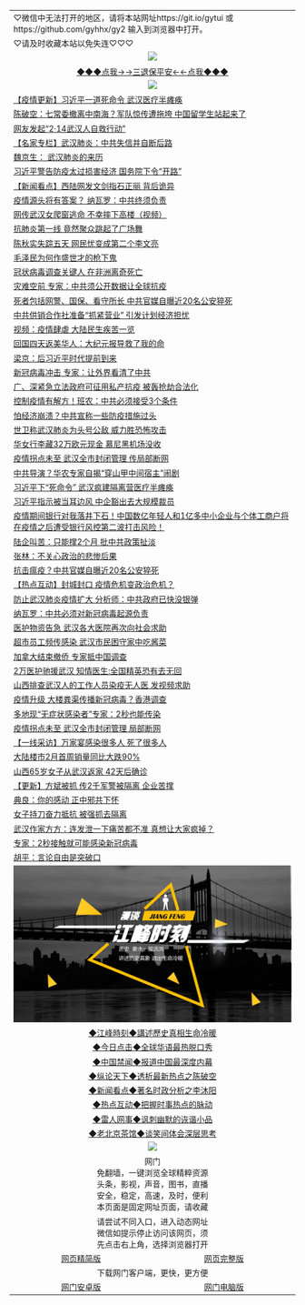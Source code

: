  <table>
<tr>
<td colspan="2" align=left>
♡微信中无法打开的地区，请将本站网址https://git.io/gytui 或 https://github.com/gyhhx/gy2 输入到浏览器中打开。 
 </td>
</tr>
 <tr>
 <td colspan="2" align=left>
♡请及时收藏本站以免失连♡♡♡
</td>
 </tr>
  <tr>
    <td colspan="2" align=center><img src="https://github.com/gyhhx/image-upload/blob/master/3t%20(1).jpg"></td>
 </tr>
 <tr><td colspan="2" align="center"><a href="https://xball.casa/oo.aspx?name=ogQuit&key=eqxowaguscvmxdgc&from=gy">◆◆◆点我→→三退保平安←←点我◆◆◆</a></td></tr>
  <tr>
    <td colspan="2" align=center><img src="https://cdn.jsdelivr.net/gh/gyoupiodf/im1/%E7%BD%91%E9%97%A8%E6%96%B0%E9%97%BB1.jpg"></td>
 </tr>
<tr><td colspan="2" align="left"><a href="https://xball.casa/oo.aspx?name=c1120084&key=eqxowaguscvmxdgc&from=gy">【疫情更新】习近平一道死命令 武汉医疗半瘫痪</a></td></tr>
<tr><td colspan="2" align="left"><a href="https://xball.casa/oo.aspx?name=c1129229&key=eqxowaguscvmxdgc&from=gy">陈破空：七常委撤离中南海？军队惊传遭拖垮 中国留学生站起来了</a></td></tr>
<tr><td colspan="2" align="left"><a href="https://xball.casa/oo.aspx?name=c1129345&key=eqxowaguscvmxdgc&from=gy">网友发起“2·14武汉人自救行动”</a></td></tr>
<tr><td colspan="2" align="left"><a href="https://xball.casa/oo.aspx?name=c1129316&key=eqxowaguscvmxdgc&from=gy">【名家专栏】武汉肺炎：中共失信并自断后路</a></td></tr>
<tr><td colspan="2" align="left"><a href="https://xball.casa/oo.aspx?name=c1129221&key=eqxowaguscvmxdgc&from=gy">魏京生： 武汉肺炎的来历</a></td></tr>
<tr><td colspan="2" align="left"><a href="https://xball.casa/oo.aspx?name=c1129280&key=eqxowaguscvmxdgc&from=gy">习近平警告防疫太过损害经济 国务院下令“开路”</a></td></tr>
<tr><td colspan="2" align="left"><a href="https://xball.casa/oo.aspx?name=c1129313&key=eqxowaguscvmxdgc&from=gy">【新闻看点】西陆网发文剑指石正丽 背后诡异</a></td></tr>
<tr><td colspan="2" align="left"><a href="https://xball.casa/oo.aspx?name=c1129246&key=eqxowaguscvmxdgc&from=gy">疫情源头将有答案？ 纳瓦罗：中共终须负责</a></td></tr>
<tr><td colspan="2" align="left"><a href="https://xball.casa/oo.aspx?name=c1129227&key=eqxowaguscvmxdgc&from=gy">网传武汉女爬窗逃命 不幸摔下高楼（视频）</a></td></tr>
<tr><td colspan="2" align="left"><a href="https://xball.casa/oo.aspx?name=c1129269&key=eqxowaguscvmxdgc&from=gy">抗肺炎第一线 竟然聚众跳起了广场舞</a></td></tr>
<tr><td colspan="2" align="left"><a href="https://xball.casa/oo.aspx?name=c1129220&key=eqxowaguscvmxdgc&from=gy">陈秋实失踪五天 网民忧变成第二个李文亮</a></td></tr>
<tr><td colspan="2" align="left"><a href="https://xball.casa/oo.aspx?name=c1129346&key=eqxowaguscvmxdgc&from=gy">毛泽民为何作盛世才的枪下鬼</a></td></tr>
<tr><td colspan="2" align="left"><a href="https://xball.casa/oo.aspx?name=c1129329&key=eqxowaguscvmxdgc&from=gy">冠状病毒调查关键人 在非洲离奇死亡</a></td></tr>
<tr><td colspan="2" align="left"><a href="https://xball.casa/oo.aspx?name=c1129343&key=eqxowaguscvmxdgc&from=gy">灾难空前 专家：中共须公开数据让全球抗疫</a></td></tr>
<tr><td colspan="2" align="left"><a href="https://xball.casa/oo.aspx?name=c1129370&key=eqxowaguscvmxdgc&from=gy">死者包括网警、国保、看守所长 中共官媒自曝近20名公安猝死</a></td></tr>
<tr><td colspan="2" align="left"><a href="https://xball.casa/oo.aspx?name=c1129364&key=eqxowaguscvmxdgc&from=gy">中共供销合作社准备“抓紧营业” 引发计划经济担忧</a></td></tr>
<tr><td colspan="2" align="left"><a href="https://xball.casa/oo.aspx?name=c1129218&key=eqxowaguscvmxdgc&from=gy">视频：疫情肆虐 大陆民生疾苦一览</a></td></tr>
<tr><td colspan="2" align="left"><a href="https://xball.casa/oo.aspx?name=c1129344&key=eqxowaguscvmxdgc&from=gy">回国四天返美华人：大纪元报导救了我的命</a></td></tr>
<tr><td colspan="2" align="left"><a href="https://xball.casa/oo.aspx?name=c1129389&key=eqxowaguscvmxdgc&from=gy">梁京：后习近平时代提前到来</a></td></tr>
<tr><td colspan="2" align="left"><a href="https://xball.casa/oo.aspx?name=c1129363&key=eqxowaguscvmxdgc&from=gy">新冠病毒冲击 专家：让外界看清了中共</a></td></tr>
<tr><td colspan="2" align="left"><a href="https://xball.casa/oo.aspx?name=c1129277&key=eqxowaguscvmxdgc&from=gy">广、深紧急立法政府可征用私产抗疫 被轰抢劫合法化</a></td></tr>
<tr><td colspan="2" align="left"><a href="https://xball.casa/oo.aspx?name=c1129244&key=eqxowaguscvmxdgc&from=gy">控制疫情有解方！班农：中共必须接受3个条件</a></td></tr>
<tr><td colspan="2" align="left"><a href="https://xball.casa/oo.aspx?name=c1129373&key=eqxowaguscvmxdgc&from=gy">怕经济崩溃？中共宣称一些防疫措施过头</a></td></tr>
<tr><td colspan="2" align="left"><a href="https://xball.casa/oo.aspx?name=c1129276&key=eqxowaguscvmxdgc&from=gy">世卫称武汉肺炎为头号公敌 威力胜恐怖攻击</a></td></tr>
<tr><td colspan="2" align="left"><a href="https://xball.casa/oo.aspx?name=c1129216&key=eqxowaguscvmxdgc&from=gy">华女行李藏32万欧元现金 慕尼黑机场没收</a></td></tr>
<tr><td colspan="2" align="left"><a href="https://xball.casa/oo.aspx?name=c1129239&key=eqxowaguscvmxdgc&from=gy">疫情拐点未至 武汉全市封闭管理 传局部断网</a></td></tr>
<tr><td colspan="2" align="left"><a href="https://xball.casa/oo.aspx?name=c1129281&key=eqxowaguscvmxdgc&from=gy">中共导演？华农专家自揭“穿山甲中间宿主”闹剧</a></td></tr>
<tr><td colspan="2" align="left"><a href="https://xball.casa/oo.aspx?name=c1129253&key=eqxowaguscvmxdgc&from=gy">习近平下“死命令” 武汉疯建隔离营医疗半瘫痪</a></td></tr>
<tr><td colspan="2" align="left"><a href="https://xball.casa/oo.aspx?name=c1129247&key=eqxowaguscvmxdgc&from=gy">习近平指示被当耳边风 中企豁出去大规模裁员</a></td></tr>
<tr><td colspan="2" align="left"><a href="https://xball.casa/oo.aspx?name=c1129261&key=eqxowaguscvmxdgc&from=gy">疫情期间银行对我落井下石！中国数亿年轻人和1亿多中小企业与个体工商户将在疫情之后遭受银行风控第二波打击风险！</a></td></tr>
<tr><td colspan="2" align="left"><a href="https://xball.casa/oo.aspx?name=c1129326&key=eqxowaguscvmxdgc&from=gy">陆企叫苦：只能撑2个月 批中共政策扯淡</a></td></tr>
<tr><td colspan="2" align="left"><a href="https://xball.casa/oo.aspx?name=c1129365&key=eqxowaguscvmxdgc&from=gy">张林：不关心政治的悲惨后果</a></td></tr>
<tr><td colspan="2" align="left"><a href="https://xball.casa/oo.aspx?name=c1129259&key=eqxowaguscvmxdgc&from=gy">抗击瘟疫？中共官媒自曝近20名公安猝死</a></td></tr>
<tr><td colspan="2" align="left"><a href="https://xball.casa/oo.aspx?name=c1129274&key=eqxowaguscvmxdgc&from=gy">【热点互动】封城封口 疫情危机变政治危机？</a></td></tr>
<tr><td colspan="2" align="left"><a href="https://xball.casa/oo.aspx?name=c1129243&key=eqxowaguscvmxdgc&from=gy">防止武汉肺炎疫情扩大 分析师：中共政府已快没银弹</a></td></tr>
<tr><td colspan="2" align="left"><a href="https://xball.casa/oo.aspx?name=c1129258&key=eqxowaguscvmxdgc&from=gy">纳瓦罗：中共必须对新冠病毒起源负责</a></td></tr>
<tr><td colspan="2" align="left"><a href="https://xball.casa/oo.aspx?name=c1129331&key=eqxowaguscvmxdgc&from=gy">医护物资告急 武汉各大医院再次向社会求助</a></td></tr>
<tr><td colspan="2" align="left"><a href="https://xball.casa/oo.aspx?name=c1129310&key=eqxowaguscvmxdgc&from=gy">超市员工频传感染 武汉市民困守家中吃酱菜</a></td></tr>
<tr><td colspan="2" align="left"><a href="https://xball.casa/oo.aspx?name=c1129328&key=eqxowaguscvmxdgc&from=gy">加拿大结束撤侨 专家抵中国调查</a></td></tr>
<tr><td colspan="2" align="left"><a href="https://xball.casa/oo.aspx?name=c1129374&key=eqxowaguscvmxdgc&from=gy">2万医护驰援武汉 知情医生:全国精英恐有去无回</a></td></tr>
<tr><td colspan="2" align="left"><a href="https://xball.casa/oo.aspx?name=c1129226&key=eqxowaguscvmxdgc&from=gy">山西排查武汉人的工作人员染疫无人医 发视频求助</a></td></tr>
<tr><td colspan="2" align="left"><a href="https://xball.casa/oo.aspx?name=c1129219&key=eqxowaguscvmxdgc&from=gy">疫情升级 大楼粪渠传播新冠病毒？香港调查</a></td></tr>
<tr><td colspan="2" align="left"><a href="https://xball.casa/oo.aspx?name=c1129224&key=eqxowaguscvmxdgc&from=gy">多地现“无症状感染者”专家：2秒也能传染</a></td></tr>
<tr><td colspan="2" align="left"><a href="https://xball.casa/oo.aspx?name=c1129308&key=eqxowaguscvmxdgc&from=gy">疫情拐点未至 武汉全市封闭管理 局部断网</a></td></tr>
<tr><td colspan="2" align="left"><a href="https://xball.casa/oo.aspx?name=c1129362&key=eqxowaguscvmxdgc&from=gy">【一线采访】万家宴感染很多人 死了很多人</a></td></tr>
<tr><td colspan="2" align="left"><a href="https://xball.casa/oo.aspx?name=c1129315&key=eqxowaguscvmxdgc&from=gy">大陆楼市2月首周销量同比大跌90%</a></td></tr>
<tr><td colspan="2" align="left"><a href="https://xball.casa/oo.aspx?name=c1129330&key=eqxowaguscvmxdgc&from=gy">山西65岁女子从武汉返家 42天后确诊</a></td></tr>
<tr><td colspan="2" align="left"><a href="https://xball.casa/oo.aspx?name=c1120951&key=eqxowaguscvmxdgc&from=gy">【更新】方斌被抓 传2千军警被隔离 企业苦撑</a></td></tr>
<tr><td colspan="2" align="left"><a href="https://xball.casa/oo.aspx?name=c1129240&key=eqxowaguscvmxdgc&from=gy">典良：你的感动 正中邪共下怀</a></td></tr>
<tr><td colspan="2" align="left"><a href="https://xball.casa/oo.aspx?name=c1129268&key=eqxowaguscvmxdgc&from=gy">女子持刀奋力抵抗 被强抓去隔离</a></td></tr>
<tr><td colspan="2" align="left"><a href="https://xball.casa/oo.aspx?name=c1129309&key=eqxowaguscvmxdgc&from=gy">武汉作家方方：连发泄一下痛苦都不准 真想让大家疯掉？</a></td></tr>
<tr><td colspan="2" align="left"><a href="https://xball.casa/oo.aspx?name=c1129323&key=eqxowaguscvmxdgc&from=gy">专家：2秒接触就可能感染新冠病毒</a></td></tr>
<tr><td colspan="2" align="left"><a href="https://xball.casa/oo.aspx?name=c1129228&key=eqxowaguscvmxdgc&from=gy">胡平：言论自由是突破口</a></td></tr>
 
 <tr>
   <td colspan="2" align=center><img src="https://github.com/gyoupiodf/im1/blob/master/jf-1.jpg"></td>
  </tr>
   <tr>
   <td colspan="2" align=center> 
<a href="https://xball.casa/oo.aspx?name=c922850&key=eqxowaguscvmxdgc&from=gy&tag=9877">◆江峰時刻◆講述歷史真相生命冷暖</a><br/>
    </td>
  </tr>
   <tr>
   <td colspan="2" align=center> 
<a href="https://xball.casa/oo.aspx?name=c816850&key=eqxowaguscvmxdgc&from=gy&tag=9877">◆今日点击◆全球华语最热脱口秀</a><br/>
    </td>
  </tr>
  <tr>
  <td colspan="2" align=center>
<a href="https://xball.casa/oo.aspx?name=c816860&key=eqxowaguscvmxdgc&from=gy&tag=99733110">◆中国禁闻◆报道中国最深度内幕</a><br/>
   </tr>
  <tr>
     <td colspan="2" align=center>
<a href="https://xball.casa/oo.aspx?name=c816855&key=eqxowaguscvmxdgc&from=gy&tag=997110">◆纵论天下◆透析最新热点之陈破空</a><br/>
   </tr>
   <tr>
      <td colspan="2" align=center>
<a href="https://xball.casa/oo.aspx?name=c838308&key=eqxowaguscvmxdgc&from=gy&tag=9973110">◆新闻看点◆著名时政分析之李沐阳</a><br/>
   </tr>
   <tr>
     <td colspan="2" align=center>
<a href="https://xball.casa/oo.aspx?name=c816852&key=eqxowaguscvmxdgc&from=gy&tag=9733110">◆热点互动◆把握时事热点的脉动</a><br/>
   </tr>
   <tr>
      <td colspan="2" align=center>
<a href="https://xball.casa/oo.aspx?name=c816694&key=eqxowaguscvmxdgc&from=gy&tag=93310">◆雷人网事◆讽刺幽默的诙谐小品</a><br/>
   </tr>
   <tr>
    <td colspan="2" align=center>
<a href="https://xball.casa/oo.aspx?name=c816650&key=eqxowaguscvmxdgc&from=gy&tag=9973110">◆老北京茶馆◆谈笑间体会深层思考</a><br/>
   </tr>
 <tr>
    <td colspan="2" align="center"><img src="https://gitlab.com/ogate2/up/raw/master/_/oGate65.jpg"/></td>
  </tr>
  <tr>
    <td colspan="2" align="center">网门<br/>免翻墙，一键浏览全球精粹资源<br/>头条，影视，声音，图书，直播<br/>安全，稳定，高速，及时，便利<br/>本页面是固定网址页面，请收藏</td>
  <tr>
  <tr>
    <td colspan="2" align="center">请尝试不同入口，进入动态网址<br/>微信如提示停止访问该网页，须<br/>先点击右上角，选择浏览器打开</td>
  <tr>  
  <tr>
    <td align="center"><a href="https://gitcdn.xyz/repo/otiny/up/master/show002.htm">网页精简版</a></td>
    <td align="center"><a href="https://gitcdn.xyz/repo/otiny/up/master/show001.htm">网页完整版</a></td>
  </tr>
  <tr>
    <td colspan="2" align="center">下载网门客户端，更快，更方便</td>
  <tr>
  <tr>
    <td align="center"><a href="https://raw.githubusercontent.com/opipe/up/master/oGatea.apk">网门安卓版</a></td>
    <td align="center"><a href="https://raw.githubusercontent.com/opipe/up/master/oGate.zip">网门电脑版</a></td>
  </tr>
</table>


